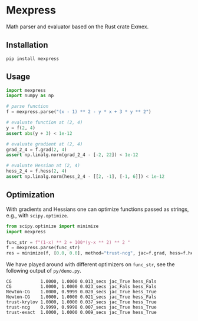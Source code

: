 # Mexpress
Math parser and evaluator based on the Rust crate Exmex.
## Installation 

```
pip install mexpress
```
## Usage

```python
import mexpress
import numpy as np

# parse function
f = mexpress.parse("(x - 1) ** 2 - y * x + 3 * y ** 2")

# evaluate function at (2, 4)
y = f(2, 4)
assert abs(y + 3) < 1e-12

# evaluate gradient at (2, 4)
grad_2_4 = f.grad(2, 4)
assert np.linalg.norm(grad_2_4 - [-2, 22]) < 1e-12

# evaluate Hessian at (2, 4)
hess_2_4 = f.hess(2, 4)
assert np.linalg.norm(hess_2_4 - [[2, -1], [-1, 6]]) < 1e-12
```

## Optimization

With gradients and Hessians one can optimize functions passed as strings, e.g., with `scipy.optimize`.
```Python
from scipy.optimize import minimize
import mexpress

func_str = f"(1-x) ** 2 + 100*(y-x ** 2) ** 2 "
f = mexpress.parse(func_str)
res = minimize(f, [0.0, 0.0], method="trust-ncg", jac=f.grad, hess=f.hess)
```
We have played around with different optimizers on `func_str`, see the following output of `py/demo.py`. 
```
CG           1.0000, 1.0000 0.013_secs jac_True hess_Fals
CG           1.0000, 1.0000 0.023_secs jac_Fals hess_Fals
Newton-CG    1.0000, 0.9999 0.020_secs jac_True hess_True
Newton-CG    1.0000, 1.0000 0.021_secs jac_True hess_Fals
trust-krylov 1.0000, 1.0000 0.037_secs jac_True hess_True
trust-ncg    0.9999, 0.9998 0.007_secs jac_True hess_True
trust-exact  1.0000, 1.0000 0.009_secs jac_True hess_True
```
